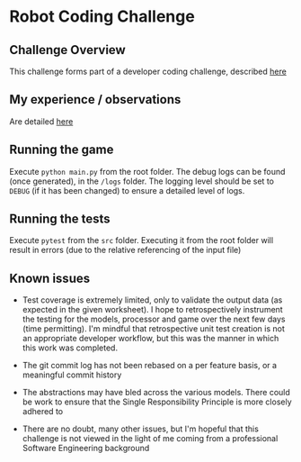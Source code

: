 # Robot Coding Challenge

## Challenge Overview 
This challenge forms part of a developer coding challenge, described [here](/instructions.md)

## My experience / observations 
Are detailed [here](/observations.md)

## Running the game 
Execute `python main.py` from the root folder. The debug logs can be found (once generated), in the `/logs` folder. The logging level should be set to `DEBUG` (if it has been changed) to ensure a detailed level of logs.

## Running the tests 
Execute `pytest` from the `src` folder. Executing it from the root folder will result in errors (due to the relative referencing of the input file)

## Known issues 
- Test coverage is extremely limited, only to validate the output data (as expected in the given worksheet). I hope to retrospectively instrument the testing for the models, processor and game over the next few days (time permitting). I'm mindful that retrospective unit test creation is not an appropriate developer workflow, but this was the manner in which this work was completed. 

- The git commit log has not been rebased on a per feature basis, or a meaningful commit history

- The abstractions may have bled across the various models. There could be work to ensure that the Single Responsibility Principle is more closely adhered to 

- There are no doubt, many other issues, but I'm hopeful that this challenge is not viewed in the light of me coming from a professional Software Engineering background